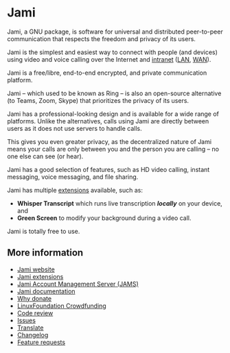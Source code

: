 # Jami

Jami, a GNU package, is software for universal and distributed peer-to-peer communication that respects the freedom and privacy of its users.

Jami is the simplest and easiest way to connect with people (and devices) using video and voice calling over the Internet and [intranet](https://en.wikipedia.org/wiki/Intranet) ([LAN](https://en.wikipedia.org/wiki/Local_area_network), [WAN](https://en.wikipedia.org/wiki/Wide_area_network)).

Jami is a free/libre, end-to-end encrypted, and private communication platform.

Jami – which used to be known as Ring – is also an open-source alternative (to Teams, Zoom, Skype) that prioritizes the privacy of its users.

Jami has a professional-looking design and is available for a wide range of platforms. Unlike the alternatives, calls using Jami are directly between users as it does not use servers to handle calls.

This gives you even greater privacy, as the decentralized nature of Jami means your calls are only between you and the person you are calling – no one else can see (or hear).

Jami has a good selection of features, such as HD video calling, instant messaging, voice messaging, and file sharing.

Jami has multiple [extensions](https://jami.net/extensions/) available, such as:
* **Whisper Transcript** which runs live transcription _**locally**_ on your device, and
* **Green Screen** to modify your background during a video call.

Jami is totally free to use.

## More information

* [Jami website](https://jami.net/)
* [Jami extensions](https://jami.net/extensions/)
* [Jami Account Management Server (JAMS)](https://jami.biz/)
* [Jami documentation](https://docs.jami.net/)
* [Why donate](https://jami.net/whydonate/)
* [LinuxFoundation Crowdfunding](https://crowdfunding.lfx.linuxfoundation.org/projects/jami-a-gnu-package)
* [Code review](https://review.jami.net/q/status:open)
* [Issues](https://git.jami.net/groups/savoirfairelinux/-/issues/?sort=updated_desc&state=opened&first_page_size=20)
* [Translate](https://explore.transifex.com/savoirfairelinux/)
* [Changelog](https://git.jami.net/savoirfairelinux/jami-client-qt/-/wikis/Changelog)
* [Feature requests](https://docs.jami.net/developer/feature-requests.html)
